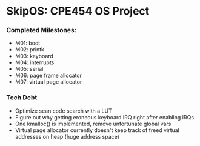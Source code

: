# SkipOS: CPE454 OS Project

### Completed Milestones:
- M01: boot
- M02: printk
- M03: keyboard
- M04: interrupts
- M05: serial
- M06: page frame allocator
- M07: virtual page allocator

### Tech Debt
- Optimize scan code search with a LUT
- Figure out why getting eroneous keyboard IRQ right after enabling IRQs
- One kmalloc() is implemented, remove unfortunate global vars
- Virtual page allocator currently doesn't keep track of freed virtual addresses on heap (huge address space)